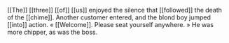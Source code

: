 [[The]] [[three]] [[of]] [[us]] enjoyed the silence that [[followed]] the death of the [[chime]]. Another customer entered, and the blond boy jumped [[into]] action. « [[Welcome]]. Please seat yourself anywhere. » He was more chipper, as was the boss.

